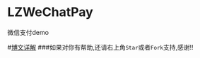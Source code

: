 # LZWeChatPay
微信支付demo

#[博文详解](http://blog.csdn.net/lqq200912408/article/details/50557838)
###如果对你有帮助,还请右上角`Star`或者`Fork`支持,感谢!!
